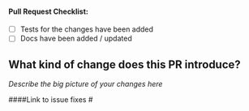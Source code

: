 #### Pull Request Checklist:
- [ ] Tests for the changes have been added
- [ ] Docs have been added / updated

## What kind of change does this PR introduce?
_Describe the big picture of your changes here_



####Link to issue
fixes #<add-referenced-issue-number-here>


